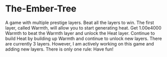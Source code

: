 # The-Ember-Tree
A game with multiple prestige layers. Beat all the layers to win.
The first layer, called Warmth, will allow you to start generating heat.
Get 1.00e4000 Warmth to beat the Warmth layer and unlock the Heat layer.
Continue to build Heat by building up Warmth and continue to unlock new layers.
There are currently 3 layers. However, I am actively working on this game and adding new layers.
There is only one rule: Have fun!
